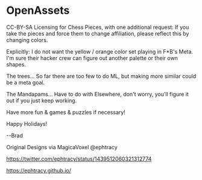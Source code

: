 # OpenAssets

CC-BY-SA Licensing for Chess Pieces, with one additional 
request: If you take the pieces and force them to change 
affiliation, please reflect this by changing colors. 

Explicitly: I do not want the yellow / orange color set 
playing in F*B's Meta. I'm sure their hacker crew can 
figure out another palette or their own shapes. 

The trees... So far there are too few to do ML, but making 
more similar could be a meta goal. 

The Mandapams... Have to do with Elsewhere, don't worry, 
you'll figure it out if you just keep working.

Have more fun & games & puzzles if necessary!

Happy Holidays! 

--Brad

Original Designs via MagicaVoxel @ephtracy

https://twitter.com/ephtracy/status/1439512060321312774

https://ephtracy.github.io/
